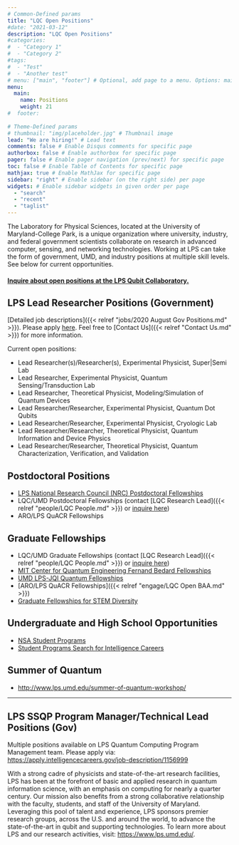 ```yaml
---
# Common-Defined params
title: "LQC Open Positions"
#date: "2021-03-12"
description: "LQC Open Positions"
#categories:
#  - "Category 1"
#  - "Category 2"
#tags:
#  - "Test"
#  - "Another test"
# menu: ["main", "footer"] # Optional, add page to a menu. Options: main, side, footer
menu:
  main:
    name: Positions
    weight: 21
#  footer:
  
# Theme-Defined params
# thumbnail: "img/placeholder.jpg" # Thumbnail image
lead: "We are hiring!" # Lead text
comments: false # Enable Disqus comments for specific page
authorbox: false # Enable authorbox for specific page
pager: false # Enable pager navigation (prev/next) for specific page
toc: false # Enable Table of Contents for specific page
mathjax: true # Enable MathJax for specific page
sidebar: "right" # Enable sidebar (on the right side) per page
widgets: # Enable sidebar widgets in given order per page
  - "search"
  - "recent"
  - "taglist"
---
```



The Laboratory for Physical Sciences, located at the University of Maryland-College Park, is a unique organization where university, industry, and federal government scientists collaborate on research in advanced computer, sensing, and networking technologies. Working at LPS can take the form of government, UMD, and industry positions at multiple skill levels. See below for current opportunities.

#### [Inquire about open positions at the LPS Qubit Collaboratory.](https://forms.gle/aVzMspPpmWJ2u4xK8)


## LPS Lead Researcher Positions (Government)
[Detailed job descriptions]({{< relref "jobs/2020 August Gov Positions.md" >}}). Please apply [here](https://apply.intelligencecareers.gov/job-description/1161711). Feel free to [Contact Us]({{< relref "Contact Us.md" >}}) for more information.

Current open positions:

- Lead Researcher(s)/Researcher(s), Experimental Physicist, Super|Semi Lab
- Lead Researcher, Experimental Physicist, Quantum Sensing/Transduction Lab
- Lead Researcher, Theoretical Physicist, Modeling/Simulation of Quantum Devices
- Lead Researcher/Researcher, Experimental Physicist, Quantum Dot Qubits
- Lead Researcher/Researcher, Experimental Physicist, Cryologic Lab
- Lead Researcher/Researcher, Theoretical Physicist, Quantum Information and Device Physics
- Lead Researcher/Researcher, Theoretical Physicist, Quantum Characterization, Verification, and Validation



## Postdoctoral Positions
- [LPS National Research Council (NRC) Postdoctoral Fellowships](http://nrc58.nas.edu/RAPLab10/Opportunity/Opportunities.aspx?LabCode=36)
- LQC/UMD Postdoctoral Fellowships (contact [LQC Research Lead]({{< relref "people/LQC People.md" >}}) or [inquire here](https://forms.gle/aVzMspPpmWJ2u4xK8))
- ARO/LPS QuACR Fellowships

## Graduate Fellowships
- LQC/UMD Graduate Fellowships (contact [LQC Research Lead]({{< relref "people/LQC People.md" >}}) or [inquire here](https://forms.gle/aVzMspPpmWJ2u4xK8))
- [MIT Center for Quantum Engineering Fernand Bedard Fellowships](https://cqe.mit.edu/doc-bedard-fellowship/)
- [UMD LPS-JQI Quantum Fellowships](https://jqi.umd.edu/apply)
- [ARO/LPS QuACR Fellowships]({{< relref "engage/LQC Open BAA.md" >}})
- [Graduate Fellowships for STEM Diversity](https://stemfellowships.org)

## Undergraduate and High School  Opportunities

- [NSA Student Programs](https://www.intelligencecareers.gov/nsa/nsastudents.html)
- [Student Programs Search for Intelligence Careers](https://www.intelligencecareers.gov/icstudents.html)

## Summer of Quantum

- http://www.lps.umd.edu/summer-of-quantum-workshop/

<hr>

## LPS SSQP Program Manager/Technical Lead Positions (Gov)
Multiple positions available on LPS Quantum Computing Program Management team.
Please apply via: https://apply.intelligencecareers.gov/job-description/1156999

With a strong cadre of physicists and state-of-the-art research facilities, LPS has been at the forefront of basic and applied research in quantum information science, with an emphasis on computing for nearly a quarter century. Our mission also benefits from a strong collaborative relationship with the faculty, students, and staff of the University of Maryland. Leveraging this pool of talent and experience, LPS sponsors premier research groups, across the U.S. and around the world, to advance the state-of-the-art in qubit and supporting technologies. To learn more about LPS and our research activities, visit: https://www.lps.umd.edu/. 
